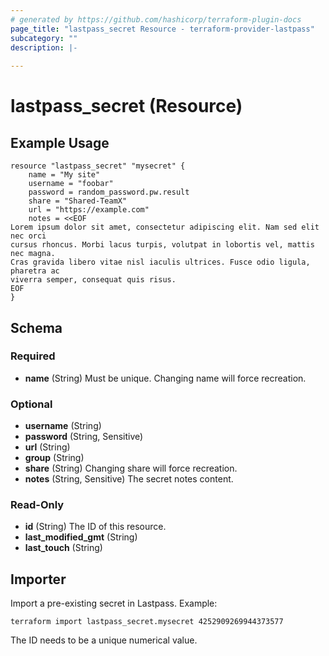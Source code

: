 ```yaml
---
# generated by https://github.com/hashicorp/terraform-plugin-docs
page_title: "lastpass_secret Resource - terraform-provider-lastpass"
subcategory: ""
description: |-
  
---
```


# lastpass_secret (Resource)

## Example Usage

```hcl
resource "lastpass_secret" "mysecret" {
    name = "My site"
    username = "foobar"
    password = random_password.pw.result
    share = "Shared-TeamX"
    url = "https://example.com"
    notes = <<EOF
Lorem ipsum dolor sit amet, consectetur adipiscing elit. Nam sed elit nec orci
cursus rhoncus. Morbi lacus turpis, volutpat in lobortis vel, mattis nec magna.
Cras gravida libero vitae nisl iaculis ultrices. Fusce odio ligula, pharetra ac
viverra semper, consequat quis risus.
EOF
}
```

<!-- schema generated by tfplugindocs -->
## Schema

### Required

- **name** (String) Must be unique. Changing name will force recreation.

### Optional

- **username** (String)
- **password** (String, Sensitive)
- **url** (String)
- **group** (String)
- **share** (String) Changing share will force recreation.
- **notes** (String, Sensitive) The secret notes content.

### Read-Only

- **id** (String) The ID of this resource.
- **last_modified_gmt** (String)
- **last_touch** (String)

## Importer

Import a pre-existing secret in Lastpass. Example:

```
terraform import lastpass_secret.mysecret 4252909269944373577
```

The ID needs to be a unique numerical value.